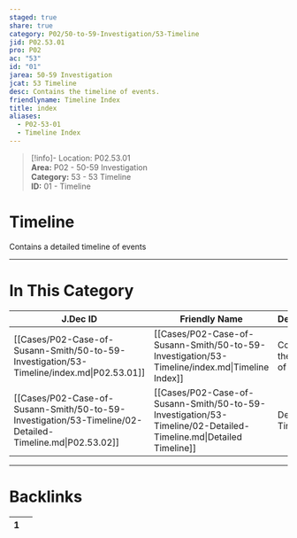```yaml
---  
staged: true  
share: true  
category: P02/50-to-59-Investigation/53-Timeline  
jid: P02.53.01  
pro: P02  
ac: "53"  
id: "01"  
jarea: 50-59 Investigation  
jcat: 53 Timeline  
desc: Contains the timeline of events.  
friendlyname: Timeline Index  
title: index  
aliases:  
  - P02-53-01  
  - Timeline Index  
---  
```

  
>[!info]- Location: P02.53.01  
>**Area:** P02 - 50-59 Investigation  
>**Category:** 53 - 53 Timeline  
>**ID:** 01 - Timeline  
  
# Timeline  
  
Contains a detailed timeline of events  
   
  
  
---  
# In This Category  
  
| J.Dec ID                                                                                                 | Friendly Name                                                                                                    | Description                      |  
| -------------------------------------------------------------------------------------------------------- | ---------------------------------------------------------------------------------------------------------------- | -------------------------------- |  
| [[Cases/P02-Case-of-Susann-Smith/50-to-59-Investigation/53-Timeline/index.md\|P02.53.01]]                | [[Cases/P02-Case-of-Susann-Smith/50-to-59-Investigation/53-Timeline/index.md\|Timeline Index]]                   | Contains the timeline of events. |  
| [[Cases/P02-Case-of-Susann-Smith/50-to-59-Investigation/53-Timeline/02-Detailed-Timeline.md\|P02.53.02]] | [[Cases/P02-Case-of-Susann-Smith/50-to-59-Investigation/53-Timeline/02-Detailed-Timeline.md\|Detailed Timeline]] | Detailed Timeline                |  
  
  
---  
# Backlinks  
<div><table class="dataview table-view-table"><thead class="table-view-thead"><tr class="table-view-tr-header"><th class="table-view-th"><span></span><span class="dataview small-text">1</span></th><th class="table-view-th"><span></span></th></tr></thead><tbody class="table-view-tbody"></tbody></table></div>